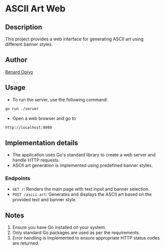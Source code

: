 # ASCII Art Web

## Description
This project provides a web interface for generating ASCII art using different banner styles.

## Author
[Benard Opiyo](https://learn.zone01kisumu.ke/git/beopiyo)

## Usage

* To run the server, use the following command:

```bash
go run ./server

```

* Open a web browser and go to 

```bash
http://localhost:8080
```

## Implementation details

* The application uses Go's standard library to create a web server and handle HTTP requests. 
* ASCII art generation is implemented using predefined banner styles.

### Endpoints
- `GET /`: Renders the main page with text input and banner selection.
- `POST /ascii-art`: Generates and displays the ASCII art based on the provided text and banner style.


## Notes

1. Ensure you have Go installed on your system.
2. Only standard Go packages are used as per the requirements.
3. Error handling is implemented to ensure appropriate HTTP status codes are returned.
